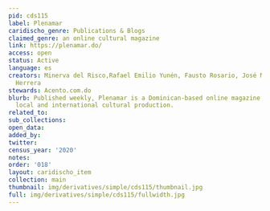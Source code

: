 ```yaml
---
pid: cds115
label: Plenamar
caridischo_genre: Publications & Blogs
claimed_genre: an online cultural magazine
link: https://plenamar.do/
access: open
status: Active
language: es
creators: Minerva del Risco,Rafael Emilio Yunén, Fausto Rosario, José Mármol and Jochy
  Herrera
stewards: Acento.com.do
blurb: Published weekly, Plenamar is a Dominican-based online magazine focused on
  local and international cultural production.
related_to:
sub_collections:
open_data:
added_by:
twitter:
census_year: '2020'
notes:
order: '018'
layout: caridischo_item
collection: main
thumbnail: img/derivatives/simple/cds115/thumbnail.jpg
full: img/derivatives/simple/cds115/fullwidth.jpg
---
```

